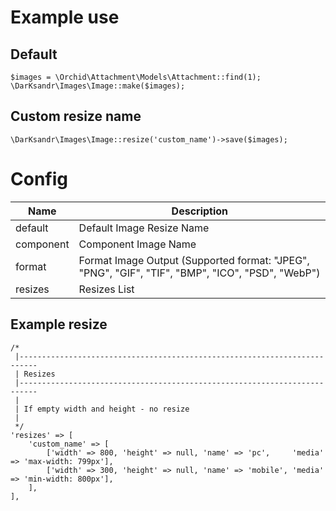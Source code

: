 # Example use
## Default
```
$images = \Orchid\Attachment\Models\Attachment::find(1);
\DarKsandr\Images\Image::make($images);
```
## Custom resize name
```
\DarKsandr\Images\Image::resize('custom_name')->save($images);
```
# Config
| Name      | Description                                                                                      |
|-----------|--------------------------------------------------------------------------------------------------|
| default   | Default Image Resize Name                                                                        |
| component | Component Image Name                                                                             |
| format    | Format Image Output (Supported format: "JPEG", "PNG", "GIF", "TIF", "BMP", "ICO", "PSD", "WebP") |
| resizes   | Resizes List                                                                                     | 

## Example resize
```
/*
 |--------------------------------------------------------------------------
 | Resizes
 |--------------------------------------------------------------------------
 |
 | If empty width and height - no resize
 |
 */
'resizes' => [
    'custom_name' => [
        ['width' => 800, 'height' => null, 'name' => 'pc',     'media' => 'max-width: 799px'],
        ['width' => 300, 'height' => null, 'name' => 'mobile', 'media' => 'min-width: 800px'],
    ],
],
```
